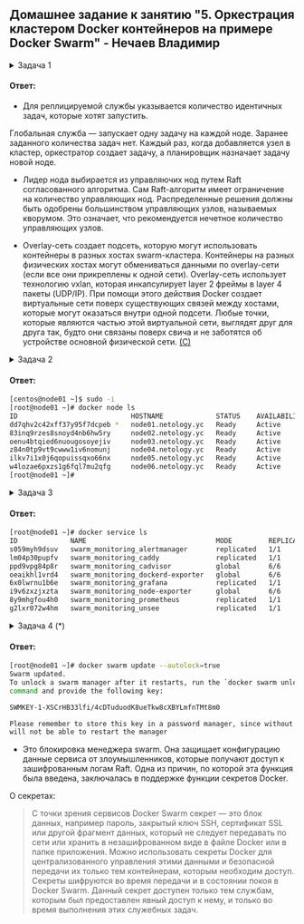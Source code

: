 ## Домашнее задание к занятию "5. Оркестрация кластером Docker контейнеров на примере Docker Swarm" - Нечаев Владимир

<details>
<summary>Задача 1</summary>
  
> Дайте письменые ответы на следующие вопросы:
>
> - В чём отличие режимов работы сервисов в Docker Swarm кластере: replication и global?
> - Какой алгоритм выбора лидера используется в Docker Swarm кластере?
> - Что такое Overlay Network?
  
</details>

#### Ответ:

- Для реплицируемой службы указывается количество идентичных задач, которые хотят запустить.

Глобальная служба — запускает одну задачу на каждой ноде.
Заранее заданного количества задач нет. 
Каждый раз, когда добавляется узел в кластер, оркестратор создает задачу, а планировщик назначает задачу новой ноде.

- Лидер нода выбирается из управляючих нод путем Raft согласованного алгоритма. Сам Raft-алгоритм имеет ограничение на количество управляющих нод. Распределенные решения должны быть одобрены большинством управляющих узлов, называемых кворумом. Это означает, что рекомендуется нечетное количество управляющих узлов.

- Overlay-сеть создает подсеть, которую могут использовать контейнеры в разных хостах swarm-кластера. Контейнеры на разных физических хостах могут обмениваться данными по overlay-сети (если все они прикреплены к одной сети).
Overlay-сеть использует технологию vxlan, которая инкапсулирует layer 2 фреймы в layer 4 пакеты (UDP/IP). При помощи этого действия Docker создает виртуальные сети поверх существующих связей между хостами, которые могут оказаться внутри одной подсети. Любые точки, которые являются частью этой виртуальной сети, выглядят друг для друга так, будто они связаны поверх свича и не заботятся об устройстве основной физической сети. [(С)](https://habr.com/ru/post/334004/)

<details>
<summary>Задача 2</summary>

> Создать ваш первый Docker Swarm кластер в Яндекс.Облаке
>
> Для получения зачета, вам необходимо предоставить скриншот из терминала (консоли), с выводом команды:
```
docker node ls
```

</details>

#### Ответ:

```bash
[centos@node01 ~]$ sudo -i
[root@node01 ~]# docker node ls
ID                            HOSTNAME             STATUS    AVAILABILITY   MANAGER STATUS   ENGINE VERSION
dd7qhv2c42xff37y95f7dcpeb *   node01.netology.yc   Ready     Active         Leader           23.0.0
83inq9rzes8snoyd4nb6hw5ry     node02.netology.yc   Ready     Active         Reachable        23.0.0
oenu4btqied6nuougosoyejiv     node03.netology.yc   Ready     Active         Reachable        23.0.0
z84n0tp9vt9cwww1iv6nomunj     node04.netology.yc   Ready     Active                          23.0.0
ilkv7i1x0j6qopuissqxo66nx     node05.netology.yc   Ready     Active                          23.0.0
w4lozae6pxzs1g6fql7mu2qfg     node06.netology.yc   Ready     Active                          23.0.0
[root@node01 ~]#
```

<details>
<summary>Задача 3</summary>

> Создать ваш первый, готовый к боевой эксплуатации кластер мониторинга, состоящий из стека микросервисов.
>
> Для получения зачета, вам необходимо предоставить скриншот из терминала (консоли), с выводом команды:
```
docker service ls
```

</details>

#### Ответ:

```bash
[root@node01 ~]# docker service ls
ID             NAME                                MODE         REPLICAS   IMAGE                                          PORTS
s059myh9dsuv   swarm_monitoring_alertmanager       replicated   1/1        stefanprodan/swarmprom-alertmanager:v0.14.0    
lm04p30pupfv   swarm_monitoring_caddy              replicated   1/1        stefanprodan/caddy:latest                      *:3000->3000/tcp, *:9090->9090/tcp, *:9093-9094->9093-9094/tcp
ppd9vpg84p8r   swarm_monitoring_cadvisor           global       6/6        google/cadvisor:latest                         
oeaikhl1vrd4   swarm_monitoring_dockerd-exporter   global       6/6        stefanprodan/caddy:latest                      
6x0lwrnu1b6e   swarm_monitoring_grafana            replicated   1/1        stefanprodan/swarmprom-grafana:5.3.4           
i9v6zxzjxzta   swarm_monitoring_node-exporter      global       6/6        stefanprodan/swarmprom-node-exporter:v0.16.0   
8y9mhgfou4h0   swarm_monitoring_prometheus         replicated   1/1        stefanprodan/swarmprom-prometheus:v2.5.0       
g2lxr072w4hm   swarm_monitoring_unsee              replicated   1/1        cloudflare/unsee:v0.8.0                        
```

<details>
<summary>Задача 4 (*)</summary>
  
Выполнить на лидере Docker Swarm кластера команду (указанную ниже) и дать письменное описание её функционала, что она делает и зачем она нужна:
```
# см.документацию: https://docs.docker.com/engine/swarm/swarm_manager_locking/
docker swarm update --autolock=true
```

</details>

#### Ответ:

```bash
[root@node01 ~]# docker swarm update --autolock=true
Swarm updated.
To unlock a swarm manager after it restarts, run the `docker swarm unlock`
command and provide the following key:

SWMKEY-1-XSCrHB33lfi/4cDTuduodK8ueTkw8cXBYLmfnTMt8m0

Please remember to store this key in a password manager, since without it you
will not be able to restart the manager
```
- Это блокировка менеджера swarm. Она защищает конфигурацию данные сервиса от злоумышленников, которые получают доступ к зашифрованным логам Raft. Одна из причин, по которой эта функция была введена, заключалась в поддержке функции секретов Docker.

О секретах:
> С точки зрения сервисов Docker Swarm секрет — это блок данных, например пароль, закрытый ключ SSH, сертификат SSL или другой фрагмент данных, который не следует передавать по сети или хранить в незашифрованном виде в файле Docker или в папке приложения. Можно использовать секреты Docker для централизованного управления этими данными и безопасной передачи их только тем контейнерам, которым необходим доступ. Секреты шифруются во время передачи и в состоянии покоя в Docker Swarm. Данный секрет доступен только тем службам, которым был предоставлен явный доступ к нему, и только во время выполнения этих служебных задач.
